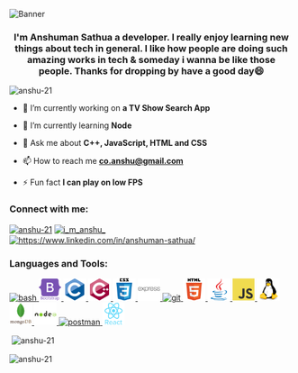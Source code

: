 ![Banner](https://pbs.twimg.com/profile_banners/1413889697659584514/1641570849/1500x500)

<h3 align="center">I'm Anshuman Sathua a developer. I really enjoy learning new things about tech in general. I like how people are doing such amazing works in tech & someday i wanna be like those people. Thanks for dropping by have a good day😄</h3>

<p align="left"> <img src="https://komarev.com/ghpvc/?username=anshu-21&label=Profile%20views&color=0e75b6&style=flat" alt="anshu-21" /> </p>

- 🔭 I’m currently working on **a TV Show Search App**

- 🌱 I’m currently learning **Node**

- 💬 Ask me about **C++, JavaScript, HTML and CSS**

- 📫 How to reach me **co.anshu@gmail.com**

- ⚡ Fun fact **I can play on low FPS**

<h3 align="left">Connect with me:</h3>
<p align="left">
<a href="https://codepen.io/anshu-21" target="blank"><img align="center" src="https://raw.githubusercontent.com/rahuldkjain/github-profile-readme-generator/master/src/images/icons/Social/codepen.svg" alt="anshu-21" height="30" width="40" /></a>
<a href="https://twitter.com/i_m_anshu_" target="blank"><img align="center" src="https://raw.githubusercontent.com/rahuldkjain/github-profile-readme-generator/master/src/images/icons/Social/twitter.svg" alt="i_m_anshu_" height="30" width="40" /></a>
<a href="https://linkedin.com/in/https://www.linkedin.com/in/anshuman-sathua/" target="blank"><img align="center" src="https://raw.githubusercontent.com/rahuldkjain/github-profile-readme-generator/master/src/images/icons/Social/linked-in-alt.svg" alt="https://www.linkedin.com/in/anshuman-sathua/" height="30" width="40" /></a>
</p>

<h3 align="left">Languages and Tools:</h3>
<p align="left"> <a href="https://www.gnu.org/software/bash/" target="_blank" rel="noreferrer"> <img src="https://www.vectorlogo.zone/logos/gnu_bash/gnu_bash-icon.svg" alt="bash" width="40" height="40"/> </a> <a href="https://getbootstrap.com" target="_blank" rel="noreferrer"> <img src="https://raw.githubusercontent.com/devicons/devicon/master/icons/bootstrap/bootstrap-plain-wordmark.svg" alt="bootstrap" width="40" height="40"/> </a> <a href="https://www.cprogramming.com/" target="_blank" rel="noreferrer"> <img src="https://raw.githubusercontent.com/devicons/devicon/master/icons/c/c-original.svg" alt="c" width="40" height="40"/> </a> <a href="https://www.w3schools.com/cpp/" target="_blank" rel="noreferrer"> <img src="https://raw.githubusercontent.com/devicons/devicon/master/icons/cplusplus/cplusplus-original.svg" alt="cplusplus" width="40" height="40"/> </a> <a href="https://www.w3schools.com/css/" target="_blank" rel="noreferrer"> <img src="https://raw.githubusercontent.com/devicons/devicon/master/icons/css3/css3-original-wordmark.svg" alt="css3" width="40" height="40"/> </a> <a href="https://expressjs.com" target="_blank" rel="noreferrer"> <img src="https://raw.githubusercontent.com/devicons/devicon/master/icons/express/express-original-wordmark.svg" alt="express" width="40" height="40"/> </a> <a href="https://git-scm.com/" target="_blank" rel="noreferrer"> <img src="https://www.vectorlogo.zone/logos/git-scm/git-scm-icon.svg" alt="git" width="40" height="40"/> </a> <a href="https://www.w3.org/html/" target="_blank" rel="noreferrer"> <img src="https://raw.githubusercontent.com/devicons/devicon/master/icons/html5/html5-original-wordmark.svg" alt="html5" width="40" height="40"/> </a> <a href="https://www.java.com" target="_blank" rel="noreferrer"> <img src="https://raw.githubusercontent.com/devicons/devicon/master/icons/java/java-original.svg" alt="java" width="40" height="40"/> </a> <a href="https://developer.mozilla.org/en-US/docs/Web/JavaScript" target="_blank" rel="noreferrer"> <img src="https://raw.githubusercontent.com/devicons/devicon/master/icons/javascript/javascript-original.svg" alt="javascript" width="40" height="40"/> </a> <a href="https://www.linux.org/" target="_blank" rel="noreferrer"> <img src="https://raw.githubusercontent.com/devicons/devicon/master/icons/linux/linux-original.svg" alt="linux" width="40" height="40"/> </a> <a href="https://www.mongodb.com/" target="_blank" rel="noreferrer"> <img src="https://raw.githubusercontent.com/devicons/devicon/master/icons/mongodb/mongodb-original-wordmark.svg" alt="mongodb" width="40" height="40"/> </a> <a href="https://nodejs.org" target="_blank" rel="noreferrer"> <img src="https://raw.githubusercontent.com/devicons/devicon/master/icons/nodejs/nodejs-original-wordmark.svg" alt="nodejs" width="40" height="40"/> </a> <a href="https://postman.com" target="_blank" rel="noreferrer"> <img src="https://www.vectorlogo.zone/logos/getpostman/getpostman-icon.svg" alt="postman" width="40" height="40"/> </a> <a href="https://reactjs.org/" target="_blank" rel="noreferrer"> <img src="https://raw.githubusercontent.com/devicons/devicon/master/icons/react/react-original-wordmark.svg" alt="react" width="40" height="40"/> </a> </p>

<p>&nbsp;<img align="center" src="https://github-readme-stats.vercel.app/api?username=anshu-21&show_icons=true&locale=en" alt="anshu-21" /></p>

<p><img align="center" src="https://github-readme-streak-stats.herokuapp.com/?user=anshu-21&" alt="anshu-21" /></p>


<!--### Hey there!👋

I'm Anshuman Sathua a developer. I really enjoy learning new things about tech in general. I like how people are doing such amazing works in tech & someday i wanna be like those people. Thanks for dropping by have a good day😄

Skills: C++/HTML/CSS/JavaScript

- 🌱 I’m currently learning Web Devlopment  
- 🏆 future goal is to get into opensource communities and explore things that i'm passionate about.


[<img src='https://cdn.jsdelivr.net/npm/simple-icons@3.0.1/icons/github.svg' alt='github' height='40'>](https://github.com/anshu-21)  [<img src='https://cdn.jsdelivr.net/npm/simple-icons@3.0.1/icons/dev-dot-to.svg' alt='dev' height='40'>](https://dev.to/anshu21)  [<img src='https://cdn.jsdelivr.net/npm/simple-icons@3.0.1/icons/twitter.svg' alt='twitter' height='40'>](https://twitter.com/i_m_anshu_) 
  

![Anshu's GitHub stats](https://github-readme-stats.vercel.app/api?username=anshu-21&show_icons=true&theme=radical)

![Profile views](https://gpvc.arturio.dev/anshu-21) -->


<!--
**anshu-21/anshu-21** is a ✨ _special_ ✨ repository because its `README.md` (this file) appears on your GitHub profile.

Here are some ideas to get you started:

- 🔭 I’m currently working on ...
- 🌱 I’m currently learning ...
- 👯 I’m looking to collaborate on ...
- 🤔 I’m looking for help with ...
- 💬 Ask me about ...
- 📫 How to reach me: ...
- 😄 Pronouns: ...
- ⚡ Fun fact: ...
-->
